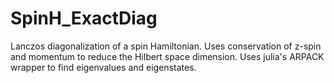 # SpinH_ExactDiag
Lanczos diagonalization of a spin Hamiltonian. Uses conservation of z-spin and momentum to reduce the Hilbert space dimension. Uses julia's ARPACK wrapper to find eigenvalues and eigenstates.
